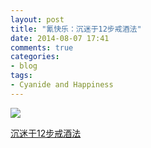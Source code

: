 ```yaml
---
layout: post
title: "氰快乐：沉迷于12步戒酒法"
date: 2014-08-07 17:41
comments: true
categories: 
- blog
tags:
- Cyanide and Happiness
---
```


![](http://chengjun.qiniudn.com/12step.png)

[沉迷于12步戒酒法](http://explosm.net/comics/3643/)
